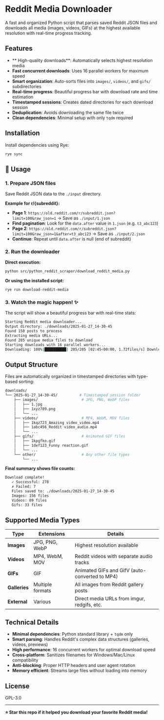 # Reddit Media Downloader

A fast and organized Python script that parses saved Reddit JSON files and downloads all media (images, videos, GIFs) at the highest available resolution with real-time progress tracking.

## Features

- ** High-quality downloads**: Automatically selects highest resolution media
- **Fast concurrent downloads**: Uses 16 parallel workers for maximum speed
- **Smart organization**: Auto-sorts files into `images/`, `videos/`, and `gifs/` subdirectories
- **Real-time progress**: Beautiful progress bar with download rate and time estimation
- **Timestamped sessions**: Creates dated directories for each download session
- **Deduplication**: Avoids downloading the same file twice
- **Clean dependencies**: Minimal setup with only `tqdm` required

## Installation

Install dependencies using Rye:

```bash
rye sync
```

## 📖 Usage

### 1. Prepare JSON files

Save Reddit JSON data to the `./input` directory.

**Example for r/{subreddit}:**

- **Page 1**: `https://old.reddit.com/r/subreddit.json?limit=100&raw_json=1` → Save as `./input/1.json`
- **Find pagination**: Look for the `data.after` value in `1.json` (e.g. `t3_abc123`)
- **Page 2**: `https://old.reddit.com/r/subreddit.json?limit=100&raw_json=1&after=t3_abc123` → Save as `./input/2.json`
- **Continue**: Repeat until `data.after` is null (end of subreddit)

### 2. Run the downloader

**Direct execution:**

```bash
python src/python_reddit_scraper/download_reddit_media.py
```

**Or using the installed script:**

```bash
rye run download-reddit-media
```

### 3. Watch the magic happen! ✨

The script will show a beautiful progress bar with real-time stats:

```bash
Starting Reddit media downloader...
Output directory: ./downloads/2025-01-27_14-30-45
Found 150 posts to process
Extracting media URLs...
Found 285 unique media files to download
Starting downloads with 16 parallel workers...
Downloading: 100%|██████████| 285/285 [02:45<00:00, 1.72files/s] Downloaded: amazing_video.mp4
```

## Output Structure

Files are automatically organized in timestamped directories with type-based sorting:

```bash
downloads/
└── 2025-01-27_14-30-45/          # Timestamped session folder
    ├── images/                    # JPG, PNG, WebP files
    │   ├── 1.jpg
    │   ├── 1xyz789.png
    │   └── ...
    ├── videos/                    # MP4, WebM, MOV files
    │   ├── 1kqz723_Amazing video_video.mp4
    │   ├── 1abc456_Reddit video_audio.mp4
    │   └── ...
    ├── gifs/                      # Animated GIF files
    │   ├── 1kpgfko.gif
    │   ├── 1def123_Funny reaction.gif
    │   └── ...
    └── other/                     # Any other file types
        └── ...
```

**Final summary shows file counts:**

```bash
Download complete!
   ✓ Successful: 278
   ✗ Failed: 7
   Files saved to: ./downloads/2025-01-27_14-30-45
   Images: 156 files
   Videos: 89 files
   Gifs: 33 files
```

## Supported Media Types

| Type | Extensions | Details |
|------|------------|---------|
| **Images** | JPG, PNG, WebP | Highest resolution available |
| **Videos** | MP4, WebM, MOV | Reddit videos with separate audio tracks |
| **GIFs** | GIF | Animated GIFs and GifV (auto-converted to MP4) |
| **Galleries** | Multiple formats | All images from Reddit gallery posts |
| **External** | Various | Direct media URLs from imgur, redgifs, etc. |

## Technical Details

- **Minimal dependencies**: Python standard library + `tqdm` only
- **Smart parsing**: Handles Reddit's complex data structures (galleries, videos, previews)
- **High performance**: 16 concurrent workers for optimal download speed
- **Cross-platform**: Sanitizes filenames for Windows/Mac/Linux compatibility
- **Anti-blocking**: Proper HTTP headers and user agent rotation
- **Memory efficient**: Streams large files without loading into memory

## License

GPL-3.0

---

**⭐ Star this repo if it helped you download your favorite Reddit media!**
